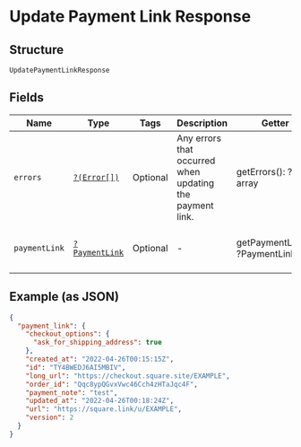 
# Update Payment Link Response

## Structure

`UpdatePaymentLinkResponse`

## Fields

| Name | Type | Tags | Description | Getter | Setter |
|  --- | --- | --- | --- | --- | --- |
| `errors` | [`?(Error[])`](../../doc/models/error.md) | Optional | Any errors that occurred when updating the payment link. | getErrors(): ?array | setErrors(?array errors): void |
| `paymentLink` | [`?PaymentLink`](../../doc/models/payment-link.md) | Optional | - | getPaymentLink(): ?PaymentLink | setPaymentLink(?PaymentLink paymentLink): void |

## Example (as JSON)

```json
{
  "payment_link": {
    "checkout_options": {
      "ask_for_shipping_address": true
    },
    "created_at": "2022-04-26T00:15:15Z",
    "id": "TY4BWEDJ6AI5MBIV",
    "long_url": "https://checkout.square.site/EXAMPLE",
    "order_id": "Qqc8ypQGvxVwc46Cch4zHTaJqc4F",
    "payment_note": "test",
    "updated_at": "2022-04-26T00:18:24Z",
    "url": "https://square.link/u/EXAMPLE",
    "version": 2
  }
}
```

